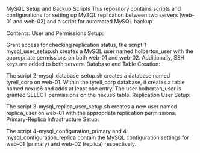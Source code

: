MySQL Setup and Backup Scripts
This repository contains scripts and configurations for setting up MySQL replication between two servers (web-01 and web-02) and a script for automated MySQL backup.

Contents:
User and Permissions Setup:

Grant access for checking replication status, the script 1-mysql_user_setup.sh creates a MySQL user named holberton_user with the appropriate permissions on both web-01 and web-02.
Additionally, SSH keys are added to both servers.
Database and Table Creation:

The script 2-mysql_database_setup.sh creates a database named tyrell_corp on web-01.
Within the tyrell_corp database, it creates a table named nexus6 and adds at least one entry.
The user holberton_user is granted SELECT permissions on the nexus6 table.
Replication User Setup:

The script 3-mysql_replica_user_setup.sh creates a new user named replica_user on web-01 with the appropriate replication permissions.
Primary-Replica Infrastructure Setup:

The script 4-mysql_configuration_primary and 4-mysql_configuration_replica contain the MySQL configuration settings for web-01 (primary) and web-02 (replica) respectively.
